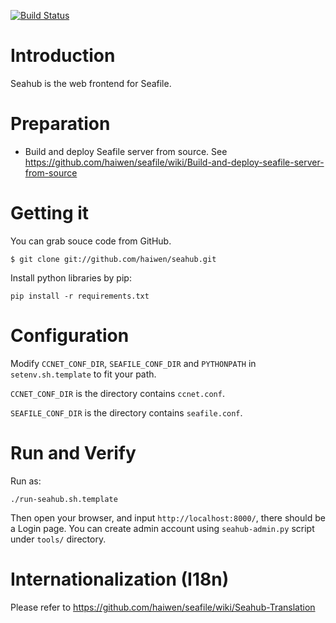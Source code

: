 [![Build Status](https://secure.travis-ci.org/haiwen/seahub.svg?branch=master)](http://travis-ci.org/haiwen/seahub)

Introduction
==========

Seahub is the web frontend for Seafile.

Preparation
==========

* Build and deploy Seafile server from source. See <https://github.com/haiwen/seafile/wiki/Build-and-deploy-seafile-server-from-source>

Getting it
==========

You can grab souce code from GitHub.

    $ git clone git://github.com/haiwen/seahub.git

Install python libraries by pip:

    pip install -r requirements.txt


Configuration
==========

Modify `CCNET_CONF_DIR`, `SEAFILE_CONF_DIR` and `PYTHONPATH` in `setenv.sh.template` to fit your path.

`CCNET_CONF_DIR` is the directory contains `ccnet.conf`.

`SEAFILE_CONF_DIR` is the directory contains `seafile.conf`.

Run and Verify
==========

Run as:

    ./run-seahub.sh.template

Then open your browser, and input `http://localhost:8000/`, there should be a Login page. You can create admin account using `seahub-admin.py` script under `tools/` directory.

Internationalization (I18n)
==========

Please refer to https://github.com/haiwen/seafile/wiki/Seahub-Translation

